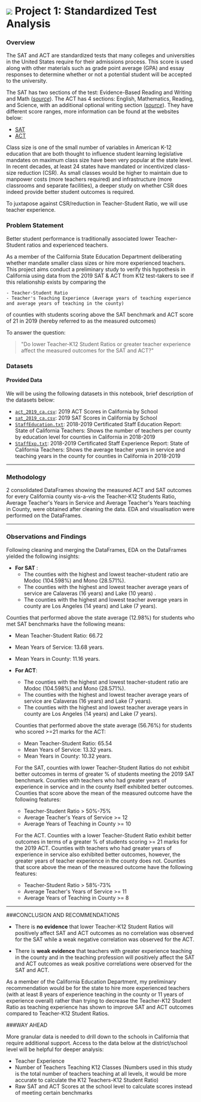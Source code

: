 # ![](https://ga-dash.s3.amazonaws.com/production/assets/logo-9f88ae6c9c3871690e33280fcf557f33.png) Project 1: Standardized Test Analysis

### Overview

The SAT and ACT are standardized tests that many colleges and universities in the United States require for their admissions process. This score is used along with other materials such as grade point average (GPA) and essay responses to determine whether or not a potential student will be accepted to the university.

The SAT has two sections of the test: Evidence-Based Reading and Writing and Math ([*source*](https://www.princetonreview.com/college/sat-sections)). The ACT has 4 sections: English, Mathematics, Reading, and Science, with an additional optional writing section ([*source*](https://www.act.org/content/act/en/products-and-services/the-act/scores/understanding-your-scores.html)). They have different score ranges, more information can be found at the websites below:
* [SAT](https://collegereadiness.collegeboard.org/sat)
* [ACT](https://www.act.org/content/act/en.html)

Class size is one of the small number of variables in American K-12 education that are both thought to influence student learning legislative mandates on maximum class size have been very popular at the state level.  In recent decades, at least 24 states have mandated or incentivized class-size reduction (CSR). As small classes would be higher to maintain due to manpower costs (more teachers required) and infrastructure (more classrooms and separate facilities), a deeper study on whether CSR does indeed provide better student outcomes is required.

To juxtapose against CSR/reduction in Teacher-Student Ratio, we will use teacher experience.

### Problem Statement

Better student performance is traditionally associated lower Teacher-Student ratios and experienced teachers.

As a member of the California State Education Department deliberating whether mandate smaller class sizes or hire more experienced teachers. This project aims conduct a preliminary study to verify this hypothesis in California using data from the 2019 SAT & ACT from K12 test-takers to see if this relationship exists by comparing the

    - Teacher-Student Ratio
    - Teacher's Teaching Experience (Average years of teaching experience and average years of teaching in the county)

of counties with students scoring above the SAT benchmark and ACT score of 21 in 2019 (hereby referred to as the measured outcomes)

To answer the question:
> "Do lower Teacher-K12 Student Ratios or greater teacher experience affect the measured outcomes for the SAT and ACT?"

### Datasets

#### Provided Data

We will be using the following datasets in this notebook, brief description of the datasets below:

* [`act_2019_ca.csv`](./data/act_2019_ca.csv): 2019 ACT Scores in California by School
* [`sat_2019_ca.csv`](./data/sat_2019_ca.csv): 2019 SAT Scores in California by School
* [`StaffEducation.txt`](./data/StaffEducation.txt): 2018-2019 Certificated Staff Education Report: State of California Teachers: Shows the number of teachers per county by education level for counties in California in 2018-2019
* [`StaffExp.txt`](./data/StaffExp.txt): 2018-2019 Certificated Staff Experience Report: State of California Teachers: Shows the average teacher years in service and teaching years in the county for counties in California in 2018-2019

---

### Methodology

2 consolidated DataFrames showing the measured ACT and SAT outcomes for every California county vis-a-vis the Teacher-K12 Students Ratio, Average Teacher's Years in Service and Average Teacher's Years teaching in County, were obtained after cleaning the data. EDA and visualisation were performed on the DataFrames.

---
### Observations and Findings

Following cleaning and merging the DataFrames, EDA on the DataFrames yielded the following insights:

* **For SAT** :
  * The counties with the highest and lowest teacher-student ratio are Modoc (104.598%) and Mono (28.571%).
  * The counties with the highest and lowest teacher average years of service are Calaveras (16 years) and Lake (10 years) .
  * The counties with the highest and lowest teacher average years in county are Los Angeles (14 years) and Lake (7 years).

Counties that performed above the state average (12.98%) for students who met SAT benchmarks have the following means:
  * Mean Teacher-Student Ratio: 66.72
  * Mean Years of Service: 13.68 years.
  * Mean Years in County: 11.16 years.

* **For ACT**:
  * The counties with the highest and lowest teacher-student ratio are Modoc (104.598%) and Mono (28.571%).
  * The counties with the highest and lowest teacher average years of service are Calaveras (16 years) and Lake (7 years).
  * The counties with the highest and lowest teacher average years in county are Los Angeles (14 years) and Lake (7 years).

  Counties that performed above the state average (56.76%) for students who scored >=21 marks for the ACT:
  * Mean Teacher-Student Ratio: 65.54
  * Mean Years of Service: 13.32 years.
  * Mean Years in County: 10.32 years.

  For the SAT, counties with lower Teacher-Student Ratios do not exhibit better outcomes in terms of greater % of students meeting the 2019 SAT benchmark. Counties with teachers who had greater years of experience in service and in the county itself exhibited better outcomes. Counties that score above the mean of the measured outcome have the following features:

  - Teacher-Student Ratio > 50%-75%
  - Average Teacher's Years of Service >= 12
  - Average Years of Teaching in County >= 10


  For the ACT. Counties with a lower Teacher-Student Ratio exhibit better outcomes in terms of a greater % of students scoring >= 21 marks for the 2019 ACT. Counties with teachers who had greater years of experience in service also exhibited better outcomes, however, the greater years of teacher experience in the county does not. Counties that score above the mean of the measured outcome have the following features:

  - Teacher-Student Ratio > 58%-73%
  - Average Teacher's Years of Service >= 11
  - Average Years of Teaching in County >= 8
---

###CONCLUSION AND RECOMMENDATIONS  


* There is **no evidence** that lower Teacher-K12 Student Ratios will positively affect SAT and ACT outcomes as no correlation was observed for the SAT while a weak negative correlation was observed for the ACT.

* There is **weak evidence** that teachers with greater experience teaching in the county and in the teaching profession will positively affect the SAT and ACT outcomes as weak positive correlations were observed for the SAT and ACT.

As a member of the California Education Department, my preliminary recommendation would be for the state to hire more experienced teachers (with at least 8 years of experience teaching in the county or 11 years of experience overall) rather than trying to decrease the Teacher-K12 Student Ratio as teaching experience has shown to improve SAT and ACT outcomes compared to Teacher-K12 Student Ratios.

###WAY AHEAD

More granular data is needed to drill down to the schools in California that require additional support. Access to the data below at the district/school level will be helpful for deeper analysis:

 - Teacher Experience
 - Number of Teachers Teaching K12 Classes (Numbers used in this study is the total number of teachers teaching at all levels, it would be more accurate to calculate the K12 Teachers-K12 Student Ratio)
 - Raw SAT and ACT Scores at the school level to calculate scores instead of meeting certain benchmarks
